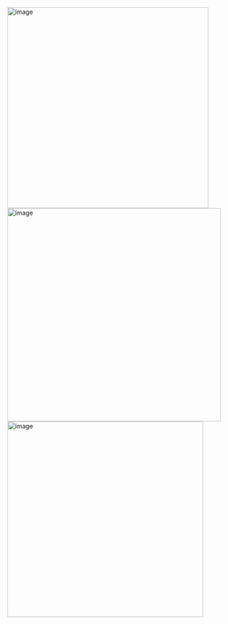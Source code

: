 <img width="457" alt="image" src="https://github.com/Hlufies/Algorithm_Learning/assets/130231524/b4783c56-5b7d-4682-910c-897693ac292c">
<img width="485" alt="image" src="https://github.com/Hlufies/Algorithm_Learning/assets/130231524/64560b1f-6391-4934-a462-af259a05e4f1">
<img width="445" alt="image" src="https://github.com/Hlufies/Algorithm_Learning/assets/130231524/5e11af5e-1031-4e4c-a994-4a4c1c8ea1c0">

